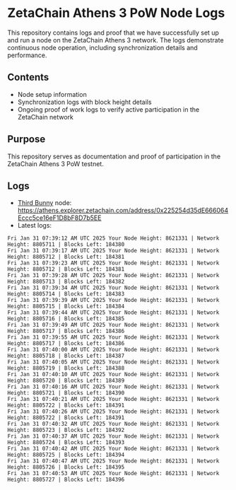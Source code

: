 # ZetaChain Athens 3 PoW Node Logs
This repository contains logs and proof that we have successfully set up and run a node on the ZetaChain Athens 3 network. The logs demonstrate continuous node operation, including synchronization details and performance.

## Contents
- Node setup information
- Synchronization logs with block height details
- Ongoing proof of work logs to verify active participation in the ZetaChain network

## Purpose
This repository serves as documentation and proof of participation in the ZetaChain Athens 3 PoW testnet.

## Logs

- [Third Bunny](https://thirdbunny.xyz/) node: https://athens.explorer.zetachain.com/address/0x225254d35dE666064Eccc5ce16eF1D8bF8D7b5EE
- Latest logs:
```
Fri Jan 31 07:39:12 AM UTC 2025 Your Node Height: 8621331 | Network Height: 8805711 | Blocks Left: 184380
Fri Jan 31 07:39:17 AM UTC 2025 Your Node Height: 8621331 | Network Height: 8805712 | Blocks Left: 184381
Fri Jan 31 07:39:23 AM UTC 2025 Your Node Height: 8621331 | Network Height: 8805712 | Blocks Left: 184381
Fri Jan 31 07:39:28 AM UTC 2025 Your Node Height: 8621331 | Network Height: 8805713 | Blocks Left: 184382
Fri Jan 31 07:39:34 AM UTC 2025 Your Node Height: 8621331 | Network Height: 8805714 | Blocks Left: 184383
Fri Jan 31 07:39:39 AM UTC 2025 Your Node Height: 8621331 | Network Height: 8805715 | Blocks Left: 184384
Fri Jan 31 07:39:44 AM UTC 2025 Your Node Height: 8621331 | Network Height: 8805716 | Blocks Left: 184385
Fri Jan 31 07:39:49 AM UTC 2025 Your Node Height: 8621331 | Network Height: 8805717 | Blocks Left: 184386
Fri Jan 31 07:39:55 AM UTC 2025 Your Node Height: 8621331 | Network Height: 8805717 | Blocks Left: 184386
Fri Jan 31 07:40:00 AM UTC 2025 Your Node Height: 8621331 | Network Height: 8805718 | Blocks Left: 184387
Fri Jan 31 07:40:05 AM UTC 2025 Your Node Height: 8621331 | Network Height: 8805719 | Blocks Left: 184388
Fri Jan 31 07:40:10 AM UTC 2025 Your Node Height: 8621331 | Network Height: 8805720 | Blocks Left: 184389
Fri Jan 31 07:40:16 AM UTC 2025 Your Node Height: 8621331 | Network Height: 8805721 | Blocks Left: 184390
Fri Jan 31 07:40:21 AM UTC 2025 Your Node Height: 8621331 | Network Height: 8805722 | Blocks Left: 184391
Fri Jan 31 07:40:26 AM UTC 2025 Your Node Height: 8621331 | Network Height: 8805722 | Blocks Left: 184391
Fri Jan 31 07:40:32 AM UTC 2025 Your Node Height: 8621331 | Network Height: 8805723 | Blocks Left: 184392
Fri Jan 31 07:40:37 AM UTC 2025 Your Node Height: 8621331 | Network Height: 8805724 | Blocks Left: 184393
Fri Jan 31 07:40:42 AM UTC 2025 Your Node Height: 8621331 | Network Height: 8805725 | Blocks Left: 184394
Fri Jan 31 07:40:47 AM UTC 2025 Your Node Height: 8621331 | Network Height: 8805726 | Blocks Left: 184395
Fri Jan 31 07:40:53 AM UTC 2025 Your Node Height: 8621331 | Network Height: 8805727 | Blocks Left: 184396
```
